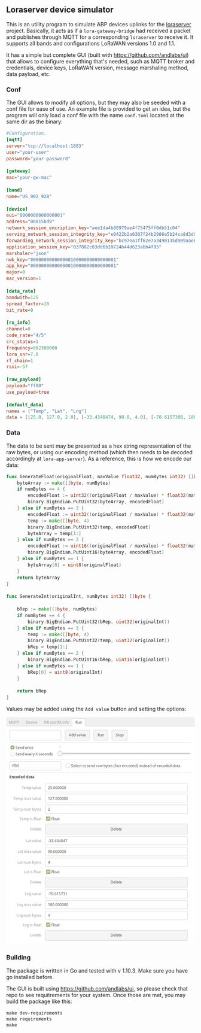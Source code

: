## Loraserver device simulator

This is an utility program to simulate ABP devices uplinks for the [loraserver](https://loraserver.io) project.  Basically, it acts as if a `lora-gateway-bridge` had received a packet and publishes through MQTT for a corresponding `loraserver` to receive it.
It supports all bands and configurations LoRaWAN versions 1.0 and 1.1.  

It has a simple but complete GUI (built with https://github.com/andlabs/ui) that allows to configure everything that's needed, such as MQTT broker and credentials, device keys, LoRaWAN version, message marshaling method, data payload, etc.  

### Conf

The GUI allows to modify all options, but they may also be seeded with a conf file for ease of use. An example file is provided to get an idea, but the program will only load a conf file with the name `conf.toml` located at the same dir as the binary:

```toml
#Configuration.
[mqtt]
server="tcp://localhost:1883"
user="your-user"
password="your-password"

[gateway]
mac="your-gw-mac"

[band]
name="US_902_928"

[device]
eui="0000000000000001"
address="00815bd9"
network_session_encription_key="aee1da4b88979ae4f75475ff0db51c04"
serving_network_session_integrity_key="e0422b2a0307f24b2986e5b24ca8d3d9"
forwarding_network_session_integrity_key="bc97ea1ff62e7a3490135d989aae6bca"
application_session_key="037882c03dd6b20724b44d623abb4f95"
marshaler="json"
nwk_key="00000000000000010000000000000001"
app_key="00000000000000010000000000000001"
major=0
mac_version=1

[data_rate]
bandwith=125
spread_factor=10
bit_rate=0

[rx_info]
channel=0
code_rate="4/5"
crc_status=1
frequency=902300000
lora_snr=7.0
rf_chain=1
rssi=-57

[raw_payload]
payload="ff00"
use_payload=true

[default_data]
names = ["Temp", "Lat", "Lng"]
data = [[25.0, 127.0, 2.0], [-33.4348474, 90.0, 4.0], [-70.6157308, 180.0, 4.0]]
```

### Data

The data to be sent may be presented as a hex string representation of the raw bytes, or using our encoding method (which then needs to be decoded accordingly at `lora-app-server`). As a reference, this is how we encode our data:

```go
func GenerateFloat(originalFloat, maxValue float32, numBytes int32) []byte {
	byteArray := make([]byte, numBytes)
	if numBytes == 4 {
		encodedFloat := uint32((originalFloat / maxValue) * float32(math.Pow(2, 31)))
		binary.BigEndian.PutUint32(byteArray, encodedFloat)
	} else if numBytes == 3 {
		encodedFloat := uint32((originalFloat / maxValue) * float32(math.Pow(2, 23)))
		temp := make([]byte, 4)
		binary.BigEndian.PutUint32(temp, encodedFloat)
		byteArray = temp[1:]
	} else if numBytes == 2 {
		encodedFloat := uint16((originalFloat / maxValue) * float32(math.Pow(2, 15)))
		binary.BigEndian.PutUint16(byteArray, encodedFloat)
	} else if numBytes == 1 {
		byteArray[0] = uint8(originalFloat)
	}
	return byteArray
}

func GenerateInt(originalInt, numBytes int32) []byte {

	bRep := make([]byte, numBytes)
	if numBytes == 4 {
		binary.BigEndian.PutUint32(bRep, uint32(originalInt))
	} else if numBytes == 3 {
		temp := make([]byte, 4)
		binary.BigEndian.PutUint32(temp, uint32(originalInt))
		bRep = temp[1:]
	} else if numBytes == 2 {
		binary.BigEndian.PutUint16(bRep, uint16(originalInt))
	} else if numBytes == 1 {
		bRep[0] = uint8(originalInt)
	}

	return bRep
}
```

Values may be added using the `Add value` button and setting the options:

![](images/data_encoding.png?raw=true)

### Building

The package is written in Go and tested with v 1.10.3. Make sure you have go installed before.  

The GUI is built using https://github.com/andlabs/ui, so please check that repo to see requitrements for your system. Once those are met, you may build the package like this: 

```
make dev-requirements
make requirements
make
```